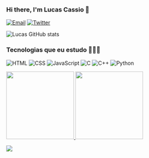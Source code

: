 ### Hi there, I'm Lucas Cassio 🖖

 [![Email](https://img.shields.io/badge/Gmail-D14836?style=for-the-badge&logo=gmail&logoColor=white)](mailto:lccosta2604@gmail.com) 
 [![Twitter](https://img.shields.io/badge/LinkedIn-0077B5?style=for-the-badge&logo=linkedin&logoColor=white)](https://www.linkedin.com/in/lucas-cassio-costa-392792251/)

 ![Lucas GitHub stats](https://github-readme-stats.vercel.app/api?username=lucascassio&show_icons=true&theme=radical)

### Tecnologias que eu estudo 👨🏽‍💻


![HTML](https://img.shields.io/badge/HTML5-E34F26?style=for-the-badge&logo=html5&logoColor=white) 
![CSS](https://img.shields.io/badge/CSS3-1572B6?style=for-the-badge&logo=css3&logoColor=white) 
![JavaScript](https://img.shields.io/badge/JavaScript-F7DF1E?style=for-the-badge&logo=javascript&logoColor=black)
![C](https://img.shields.io/badge/C-00599C?style=for-the-badge&logo=c&logoColor=white) 
![C++](https://img.shields.io/badge/C%2B%2B-00599C?style=for-the-badge&logo=c%2B%2B&logoColor=white) 
![Python](https://img.shields.io/badge/Python-3776AB?style=for-the-badge&logo=python&logoColor=white)


<div>
<a href="https://github.com/lucascassio">
<img height="180em" src="https://github-readme-stats.vercel.app/api/top-langs/?username=lucascassio&layout=compact&langs_count=7&theme=dracula"/>
<img height="180em" src="https://github-readme-stats.vercel.app/api?username=lucascassio&show_icons=true&theme=dracula&include_all_commits=true&count_private=true"/>
</div>

![](http://github-profile-summary-cards.vercel.app/api/cards/profile-details?username=lucascassio&theme=dracula)





